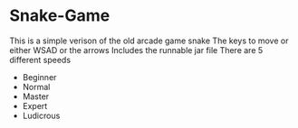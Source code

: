 # Snake-Game
This is a simple verison of the old arcade game snake
The keys to move or either WSAD or the arrows
Includes the runnable jar file
There are 5 different speeds
  * Beginner
  * Normal
  * Master
  * Expert
  * Ludicrous
